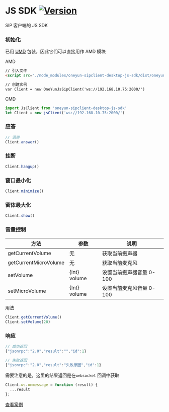 # JS SDK [![Version](https://img.shields.io/npm/v/oneyun-sipclient-desktop-js-sdk.svg)](https://www.npmjs.com/package/oneyun-sipclient-desktop-js-sdk)



SIP 客户端的 JS SDK



### 初始化



已用 [UMD](https://github.com/umdjs/umd#readme) 包装，因此它们可以直接用作 AMD 模块



AMD

```html
// 引入文件
<script src="./node_modules/oneyun-sipclient-desktop-js-sdk/dist/oneyun-client-js.js"> </script>

// 创建实例
var Client = new OneYunJsSipClient('ws://192.168.10.75:2000/')
```



CMD

```js
import JsClient from 'oneyun-sipclient-desktop-js-sdk'
let Client = new jsClient('ws://192.168.10.75:2000/')
```



### 应答



```js
// 调用
Client.answer()
```



### 挂断



```js
Client.hangup()
```



### 窗口最小化



```js
Client.minimize()
```



### 窗体最大化



```js
Client.show()
```


### 音量控制



| 方法                    | 参数           | 说明              |
| --------------------- | ------------ | --------------- |
| getCurrentVolume      | 无            | 获取当前振声器         |
| getCurrentMicroVolume | 无            | 获取当前麦克风         |
| setVolume             | {int} volume | 设置当前振声器音量 0-100 |
| setMicroVolume        | {Int} volume | 设置当前麦克风音量 0-100 |



用法



```js
Client.getCurrentVolume()
Client.setVolume(20)
```



### 响应



```js
// 成功返回
{"jsonrpc":"2.0","result":"","id":1}

// 失败返回
{"jsonrpc":"2.0","result":"失败原因","id":1}
```



需要注意的是，这里的结果返回是在`websocket` 回调中获取

```js
Client.ws.onmessage = function (result) {
  ...result
};
```



[查看案例](https://github.com/liushuixingyun/oneyun-sipclient-desktop-js-sdk/blob/master/example/index_jssdk.html)
